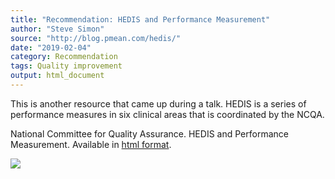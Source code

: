 ```yaml
---
title: "Recommendation: HEDIS and Performance Measurement"
author: "Steve Simon"
source: "http://blog.pmean.com/hedis/"
date: "2019-02-04"
category: Recommendation
tags: Quality improvement
output: html_document
---
```


This is another resource that came up during a talk. HEDIS is a series
of performance measures in six clinical areas that is coordinated by the
NCQA.

<!---More--->

National Committee for Quality Assurance. HEDIS and Performance
Measurement. Available in [html format](https://www.ncqa.org/hedis/).

![](http://www.pmean.com/images/images/19/hedis01.png)





